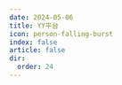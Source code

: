 ```yaml
---
date: 2024-05-06
title: YY平台
icon: person-falling-burst
index: false
article: false
dir:
  order: 24
---
```


<Catalog />
